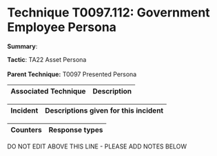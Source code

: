 # Technique T0097.112: Government Employee Persona

**Summary**: 

**Tactic**: TA22 Asset Persona <br><br>**Parent Technique:** T0097 Presented Persona


| Associated Technique | Description |
| --------- | ------------------------- |



| Incident | Descriptions given for this incident |
| -------- | -------------------- |



| Counters | Response types |
| -------- | -------------- |


DO NOT EDIT ABOVE THIS LINE - PLEASE ADD NOTES BELOW